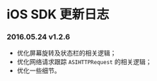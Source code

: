 # iOS SDK 更新日志

### 2016.05.24 v1.2.6

- 优化屏幕旋转及状态栏的相关逻辑；
- 优化网络请求跟踪 `ASIHTTPRequest` 的相关逻辑；
- 优化一些细节。
